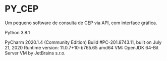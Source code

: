 # PY_CEP
Um pequeno software de consulta de CEP via API, com interface gráfica.

Python 3.8.1

PyCharm 2020.1.4 (Community Edition)
Build #PC-201.8743.11, built on July 21, 2020
Runtime version: 11.0.7+10-b765.65 amd64
VM: OpenJDK 64-Bit Server VM by JetBrains s.r.o.
